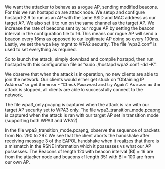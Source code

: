 

We want the attacker to behave as a rogue AP, sending modified beacons.
For this we run hostapd on are attack node. We setup and configure hostapd-2.9 to run as
an AP with the same SSID and MAC address as our target AP. We also set it to run on
the same channel as the target AP. We increase the rate of beacons sent by our rogue AP
by setting the beacon interval in the configuration file to 16. This means our rogue AP will
send a beacon every 16ms as opposed to our legitimate AP doing so every 100ms. Lastly, we
set the wpa key mgmt to WPA2 security. The file ’wpa2.conf’ is used to
set everything as required.

So to launch the attack, simply download and compile hostapd, then run hostapd with this configuration file as ”sudo ./hostapd
wpa2.conf -dd -K”. 

We observe that when the attack is in operation, no new clients are able
to join the network. Our clients would either get stuck on ”Obtaining IP Address” or get
the error - ”Check Password and try Again”. As soon as the attack is stopped, all clients
are able to successfully connect to the network.

The file wpa3_only.pcapng is captured when the attack is ran with our target AP security set to WPA3 only.
The file wpa3_transition_mode.pcapng is captured when the attack is ran with our target AP set in transition mode (supporting both WPA3 and WPA2)

In the file wpa3_transition_mode.pcapng, observe the sequence of packets from No. 290 to 297.
We see that the client aborts the handshake after receiving message 3 of the EAPOL handshake when it realizes that there is a mismatch in the RSNE information which it possesses vs what our AP possesses. The Beacons of length 124 with beacon interval (BI) = 16 are from the attacker
node and beacons of length 351 with BI = 100 are from our own AP.
